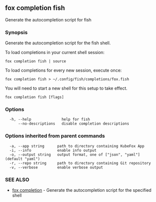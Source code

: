 ## fox completion fish

Generate the autocompletion script for fish

### Synopsis

Generate the autocompletion script for the fish shell.

To load completions in your current shell session:

	fox completion fish | source

To load completions for every new session, execute once:

	fox completion fish > ~/.config/fish/completions/fox.fish

You will need to start a new shell for this setup to take effect.


```
fox completion fish [flags]
```

### Options

```
  -h, --help              help for fish
      --no-descriptions   disable completion descriptions
```

### Options inherited from parent commands

```
  -a, --app string      path to directory containing KubeFox App
  -i, --info            enable info output
  -o, --output string   output format, one of ["json", "yaml"] (default "yaml")
  -r, --repo string     path to directory containing Git repository
  -v, --verbose         enable verbose output
```

### SEE ALSO

* [fox completion](fox_completion.md)	 - Generate the autocompletion script for the specified shell

